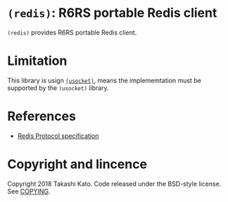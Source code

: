 `(redis)`: R6RS portable Redis client
=====================================

`(redis)` provides R6RS portable Redis client.



Limitation
==========

This library is usign [`(usocket)`](https://github.com/ktakashi/r6rs-usocket),
means the implememtation must be supported by the `(usocket)` library.

References
==========

- [Redis Protocol specification](https://redis.io/topics/protocol)

Copyright and lincence
======================

Copyright 2018 Takashi Kato. Code released under the BSD-style
license. See [COPYING](COPYING).
